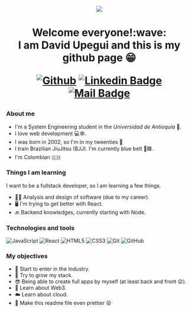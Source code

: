 <p align="center"><img src="https://i.imgur.com/A6bWGFl.gif"/></p>


<h1 align="center">Welcome everyone!:wave: <br/> I am David Upegui and this is my github page 😁</p>

[![Github](https://img.shields.io/badge/-Github-000?style=flat&logo=Github&logoColor=white)](https://github.com/DavidUpegui)
[![Linkedin Badge](https://img.shields.io/badge/-David_Upegui-blue?style=flat-square&logo=Linkedin&logoColor=white&link=https://www.linkedin.com/in/davidupeguilondono/)](https://www.linkedin.com/in/davidupeguilondono/)
[![Mail Badge](https://img.shields.io/badge/-dupegui2002@gmail.com-c14438?style=flat&logo=Gmail&logoColor=white&link=mailto:dupegui2002@gmail.com)](mailto:dupegui2002@gmail.com)

### About me
- I'm a System Engineering student in the _Universidad de Antioquia_ 🏫.
- I love web development 💻🕸️.
- I was born in 2002, so I'm in my tweenties 🤟
- I train Brazilian JiuJitsu (BJJ). I'm currently blue belt 🥋🟦.
- I'm Colombian 🇨🇴

### Things I am learning
I want to be a fullstack developer, so I am learning a few things.
- 🧑‍🔬 Analysis and design of software (due to my career).
- 🖥️ I'm trying to get better with React.
- 🔙 Backend knowledges, currently starting with Node.

### Technologies and tools
![JavaScript](https://img.shields.io/badge/-JavaScript-black?style=flat-square&logo=javascript)
![React](https://img.shields.io/badge/-React-black?style=flat-square&logo=react)
![HTML5](https://img.shields.io/badge/-HTML5-black?style=flat-square&logo=html5&logoColor=white)
![CSS3](https://img.shields.io/badge/-CSS3-black?style=flat-square&logo=css3)
![Git](https://img.shields.io/badge/-Git-black?style=flat-square&logo=git)
![GitHub](https://img.shields.io/badge/-GitHub-black?style=flat-square&logo=github)

### My objectives

- 👷 Start to enter in the Industry. 
- 🌱 Try to grow my stack.
- 😎 Being able to create full apps by myself (at least back and front 😜).
- 🤖 Learn about Web3. 
- ☁️ Learn about cloud.
- 🌈 Make this readme file even prettier 😝
